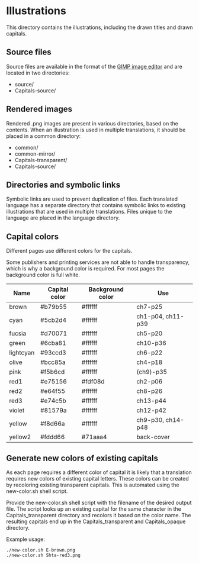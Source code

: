 <!--
SPDX-FileCopyrightText: 2024 Nico Rikken <nico.rikken@fsfe.org>

SPDX-License-Identifier: CC-BY-SA-4.0
-->

# Illustrations

This directory contains the illustrations, including the drawn titles and drawn
capitals.

## Source files

Source files are available in the format of the [GIMP image
editor](https://www.gimp.org/) and are located in two directories:

- source/
- Capitals-source/

## Rendered images

Rendered .png images are present in various directories, based on the contents.
When an illustration is used in multiple translations, it should be placed in a
common directory:

- common/
- common-mirror/
- Capitals-transparent/
- Capitals-source/

## Directories and symbolic links

Symbolic links are used to prevent duplication of files. Each translated
language has a separate directory that contains symbolic links to existing
illustrations that are used in multiple translations. Files unique to the
language are placed in the language directory.

## Capital colors

Different pages use different colors for the capitals.

Some publishers and printing services are not able to handle transparency, which
is why a background color is required. For most pages the background color is
full white.

| Name      | Capital color | Background color | Use               |
|-----------|---------------|------------------|-------------------|
| brown     | #b79b55       | #ffffff          | ch7-p25           |
| cyan      | #5cb2d4       | #ffffff          | ch1-p04, ch11-p39 |
| fucsia    | #d70071       | #ffffff          | ch5-p20           |
| green     | #6cba81       | #ffffff          | ch10-p36          |
| lightcyan | #93ccd3       | #ffffff          | ch6-p22           |
| olive     | #bcc85a       | #ffffff          | ch4-p18           |
| pink      | #f5b6cd       | #ffffff          | (ch9)-p35         |
| red1      | #e75156       | #fdf08d          | ch2-p06           |
| red2      | #e64f55       | #ffffff          | ch8-p26           |
| red3      | #e74c5b       | #ffffff          | ch13-p44          |
| violet    | #81579a       | #ffffff          | ch12-p42          |
| yellow    | #f8d66a       | #ffffff          | ch9-p30, ch14-p48 |
| yellow2   | #fddd66       | #71aaa4          | back-cover        |

## Generate new colors of existing capitals

As each page requires a different color of capital it is likely that a
translation requires new colors of existing capital letters. These colors can be
created by recoloring existing transparent capitals. This is automated using the
new-color.sh shell script.

Provide the new-color.sh shell script with the filename of the desired output
file. The script looks up an existing capital for the same character in the
Capitals\_transparent directory and recolors it based on the color name. The
resulting capitals end up in the Capitals\_transparent and Capitals\_opaque
directory.

Example usage:

```shell
./new-color.sh E-brown.png
./new-color.sh Shta-red3.png
```
